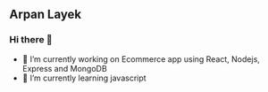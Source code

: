 
## Arpan Layek

### Hi there 👋

- 🔭 I’m currently working on Ecommerce app using React, Nodejs, Express and MongoDB
- 🌱 I’m currently learning javascript
